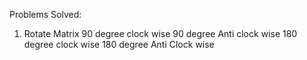 Problems Solved:
1. Rotate Matrix
    90 degree clock wise
    90 degree Anti clock wise
    180 degree clock wise
    180 degree Anti Clock wise